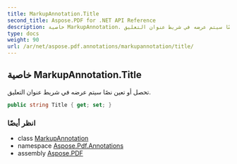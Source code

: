 ```yaml
---
title: MarkupAnnotation.Title
second_title: Aspose.PDF for .NET API Reference
description: خاصية MarkupAnnotation. تحصل أو تعين نصًا سيتم عرضه في شريط عنوان التعليق
type: docs
weight: 90
url: /ar/net/aspose.pdf.annotations/markupannotation/title/
---
```

## خاصية MarkupAnnotation.Title

تحصل أو تعين نصًا سيتم عرضه في شريط عنوان التعليق.

```csharp
public string Title { get; set; }
```

### انظر أيضًا

* class [MarkupAnnotation](../)
* namespace [Aspose.Pdf.Annotations](../../../aspose.pdf.annotations/)
* assembly [Aspose.PDF](../../../)